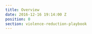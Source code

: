 ```yaml
---
title: Overview
date: 2016-12-16 19:14:00 Z
position: 0
section: violence-reduction-playbook
---
```



